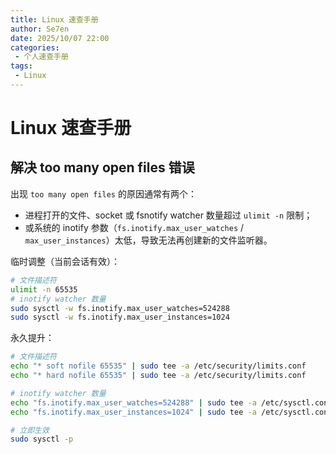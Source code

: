 ```yaml
---
title: Linux 速查手册
author: Se7en
date: 2025/10/07 22:00
categories:
 - 个人速查手册
tags:
 - Linux
---
```


# Linux 速查手册

## 解决 too many open files 错误

出现 `too many open files` 的原因通常有两个：

- 进程打开的文件、socket 或 fsnotify watcher 数量超过 `ulimit -n` 限制；
- 或系统的 inotify 参数（`fs.inotify.max_user_watches` / `max_user_instances`）太低，导致无法再创建新的文件监听器。

临时调整（当前会话有效）：

```bash
# 文件描述符
ulimit -n 65535
# inotify watcher 数量
sudo sysctl -w fs.inotify.max_user_watches=524288
sudo sysctl -w fs.inotify.max_user_instances=1024
```

永久提升：

```bash
# 文件描述符
echo "* soft nofile 65535" | sudo tee -a /etc/security/limits.conf
echo "* hard nofile 65535" | sudo tee -a /etc/security/limits.conf

# inotify watcher 数量
echo "fs.inotify.max_user_watches=524288" | sudo tee -a /etc/sysctl.conf
echo "fs.inotify.max_user_instances=1024" | sudo tee -a /etc/sysctl.conf

# 立即生效
sudo sysctl -p
```

